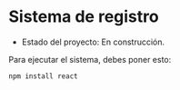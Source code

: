 <h1>Sistema de registro</h1>

- Estado del proyecto: En construcción.

Para ejecutar el sistema, debes poner esto:

```npm install react```
